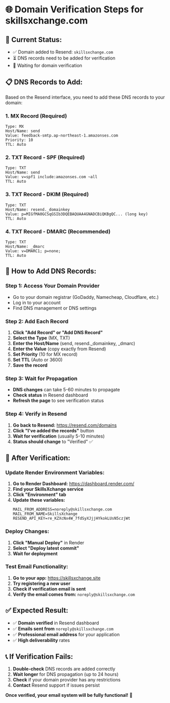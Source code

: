 # 🌐 Domain Verification Steps for skillsxchange.com

## 🎯 **Current Status:**
- ✅ Domain added to Resend: `skillsxchange.com`
- ⏳ DNS records need to be added for verification
- 🔄 Waiting for domain verification

## 📋 **DNS Records to Add:**

Based on the Resend interface, you need to add these DNS records to your domain:

### **1. MX Record (Required)**
```
Type: MX
Host/Name: send
Value: feedback-smtp.ap-northeast-1.amazonses.com
Priority: 10
TTL: Auto
```

### **2. TXT Record - SPF (Required)**
```
Type: TXT
Host/Name: send
Value: v=spf1 include:amazonses.com ~all
TTL: Auto
```

### **3. TXT Record - DKIM (Required)**
```
Type: TXT
Host/Name: resend._domainkey
Value: p=MIGfMA0GCSqGSIb3DQEBAQUAA4GNADCBiQKBgQC... (long key)
TTL: Auto
```

### **4. TXT Record - DMARC (Recommended)**
```
Type: TXT
Host/Name: _dmarc
Value: v=DMARC1; p=none;
TTL: Auto
```

## 🔧 **How to Add DNS Records:**

### **Step 1: Access Your Domain Provider**
- Go to your domain registrar (GoDaddy, Namecheap, Cloudflare, etc.)
- Log in to your account
- Find DNS management or DNS settings

### **Step 2: Add Each Record**
1. **Click "Add Record" or "Add DNS Record"**
2. **Select the Type** (MX, TXT)
3. **Enter the Host/Name** (send, resend._domainkey, _dmarc)
4. **Enter the Value** (copy exactly from Resend)
5. **Set Priority** (10 for MX record)
6. **Set TTL** (Auto or 3600)
7. **Save the record**

### **Step 3: Wait for Propagation**
- **DNS changes** can take 5-60 minutes to propagate
- **Check status** in Resend dashboard
- **Refresh the page** to see verification status

### **Step 4: Verify in Resend**
1. **Go back to Resend:** https://resend.com/domains
2. **Click "I've added the records"** button
3. **Wait for verification** (usually 5-10 minutes)
4. **Status should change** to "Verified" ✅

## 🚀 **After Verification:**

### **Update Render Environment Variables:**
1. **Go to Render Dashboard:** https://dashboard.render.com/
2. **Find your SkillsXchange service**
3. **Click "Environment" tab**
4. **Update these variables:**
   ```
   MAIL_FROM_ADDRESS=noreply@skillsxchange.com
   MAIL_FROM_NAME=SkillsXchange
   RESEND_API_KEY=re_KZXcNx4W_7fdSyXJjjHYkokLUsN5czjWt
   ```

### **Deploy Changes:**
1. **Click "Manual Deploy"** in Render
2. **Select "Deploy latest commit"**
3. **Wait for deployment**

### **Test Email Functionality:**
1. **Go to your app:** https://skillsxchange.site
2. **Try registering a new user**
3. **Check if verification email is sent**
4. **Verify the email comes from:** `noreply@skillsxchange.com`

## ✅ **Expected Result:**
- ✅ **Domain verified** in Resend dashboard
- ✅ **Emails sent from** `noreply@skillsxchange.com`
- ✅ **Professional email address** for your application
- ✅ **High deliverability** rates

## 📞 **If Verification Fails:**
1. **Double-check** DNS records are added correctly
2. **Wait longer** for DNS propagation (up to 24 hours)
3. **Check** if your domain provider has any restrictions
4. **Contact** Resend support if issues persist

**Once verified, your email system will be fully functional!** 🎉
